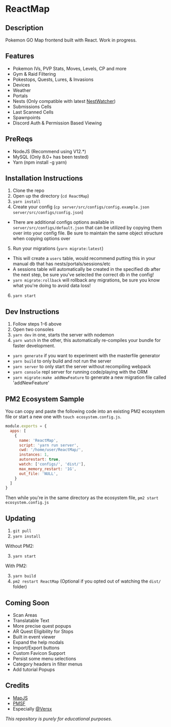 # ReactMap

## Description
 Pokemon GO Map frontend built with React. Work in progress. 

## Features 
- Pokemon IVs, PVP Stats, Moves, Levels, CP and more
- Gym & Raid Filtering
- Pokestops, Quests, Lures, & Invasions
- Devices 
- Weather 
- Portals
- Nests (Only compatible with latest [NestWatcher](https://github.com/M4d40/nestwatcher))
- Submissions Cells
- Last Scanned Cells
- Spawnpoints
- Discord Auth & Permission Based Viewing

## PreReqs
- NodeJS (Recommend using V12.*)
- MySQL (Only 8.0+ has been tested)
- Yarn (npm install -g yarn)

## Installation Instructions
1. Clone the repo
2. Open up the directory (`cd ReactMap`)
3. `yarn install`
4. Create your config (`cp server/src/configs/config.example.json server/src/configs/config.json`)
- There are additional configs options available in `server/src/configs/default.json` that can be utilized by copying them over into your config file. Be sure to maintain the same object structure when copying options over
5. Run your migrations (`yarn migrate:latest`)
- This will create a `users` table, would recommend putting this in your manual db that has nests/portals/sessions/etc 
- A sessions table will automatically be created in the specified db after the next step, be sure you've selected the correct db in the config!
- `yarn migrate:rollback` will rollback any migrations, be sure you know what you're doing to avoid data loss!
6. `yarn start`
## Dev Instructions
1. Follow steps 1-6 above
2. Open two consoles
3. `yarn dev` in one, starts the server with nodemon
4. `yarn watch` in the other, this automatically re-compiles your bundle for faster development.
- `yarn generate` if you want to experiment with the masterfile generator
- `yarn build` to only build and not run the server
- `yarn server` to only start the server without recompiling webpack
- `yarn console` repl server for running code/playing with the ORM
- `yarn migrate:make addNewFeature` to generate a new migration file called 'addNewFeature'

## PM2 Ecosystem Sample
You can copy and paste the following code into an existing PM2 ecosystem file or start a new one with `touch ecosystem.config.js`.
```js
module.exports = {
  apps: [
    {
      name: 'ReactMap',
      script: 'yarn run server',
      cwd: '/home/user/ReactMap/',
      instances: 1,
      autorestart: true,
      watch: ['configs/', 'dist/'],
      max_memory_restart: '1G',
      out_file: 'NULL',
    }
  ]
}
```
Then while you're in the same directory as the ecosystem file, `pm2 start ecosystem.config.js`
## Updating
1. `git pull`
2. `yarn install`

Without PM2:

3. `yarn start`

With PM2:

3. `yarn build`
4. `pm2 restart ReactMap` (Optional if you opted out of watching the `dist/` folder)

## Coming Soon
- Scan Areas
- Translatable Text
- More precise quest popups
- AR Quest Eligibility for Stops
- Built in event viewer
- Expand the help modals
- Import/Export buttons
- Custom Favicon Support
- Persist some menu selections
- Category headers in filter menus
- Add tutorial Popups

## Credits
- [MapJS](https://github.com/WatWowMap/MapJS)
- [PMSF](https://github.com/pmsf/pmsf)
- Especially [@Versx](https://github.com/versx)

_This repository is purely for educational purposes._
